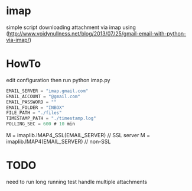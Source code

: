 # imap
simple script downloading attachment via imap
using (http://www.voidynullness.net/blog/2013/07/25/gmail-email-with-python-via-imap/)

# HowTo
edit configuration then run python imap.py

```c
EMAIL_SERVER = "imap.gmail.com"
EMAIL_ACCOUNT = "@gmail.com"
EMAIL_PASSWORD = ""
EMAIL_FOLDER = "INBOX"
FILE_PATH = "./files"
TIMESTAMP_PATH = "./timestamp.log"
POLLING_SEC = 600 # 10 min
```

M = imaplib.IMAP4_SSL(EMAIL_SERVER) // SSL server
M = imaplib.IMAP4(EMAIL_SERVER) // non-SSL

# TODO
need to run long running test
handle multiple attachments
